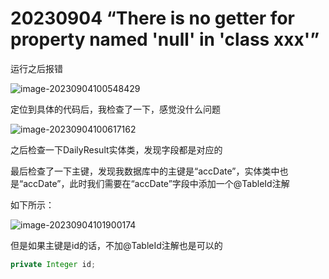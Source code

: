 # 20230904 “There is no getter for property named 'null' in 'class xxx'”

运行之后报错

![image-20230904100548429](https://picture-typora-zhangjingqi.oss-cn-beijing.aliyuncs.com/image-20230904100548429.png)

定位到具体的代码后，我检查了一下，感觉没什么问题

![image-20230904100617162](https://picture-typora-zhangjingqi.oss-cn-beijing.aliyuncs.com/image-20230904100617162.png)

之后检查一下DailyResult实体类，发现字段都是对应的

最后检查了一下主键，发现我数据库中的主键是“accDate”，实体类中也是“accDate”，此时我们需要在“accDate”字段中添加一个@TableId注解

如下所示：

![image-20230904101900174](https://picture-typora-zhangjingqi.oss-cn-beijing.aliyuncs.com/image-20230904101900174.png)



但是如果主键是id的话，不加@TableId注解也是可以的

```java
private Integer id;
```

